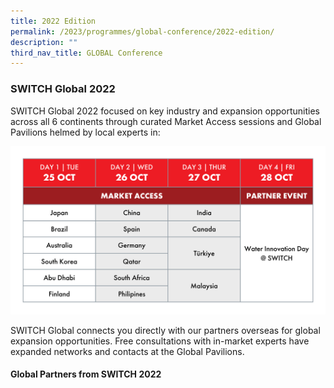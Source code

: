 ```yaml
---
title: 2022 Edition
permalink: /2023/programmes/global-conference/2022-edition/
description: ""
third_nav_title: GLOBAL Conference
---
```

### SWITCH Global 2022

SWITCH Global 2022 focused on key industry and expansion opportunities across all 6 continents through curated Market Access sessions and Global Pavilions helmed by local experts in:

![](/images/PROGRAMME%20HIGHLIGHTS%20(Beyond,%20Global,%20Grand%20Stage)%20(2).png)

SWITCH Global connects you directly with our partners overseas for global expansion opportunities. Free consultations with in-market experts have expanded networks and contacts at the Global Pavilions.

#### Global Partners from SWITCH 2022

